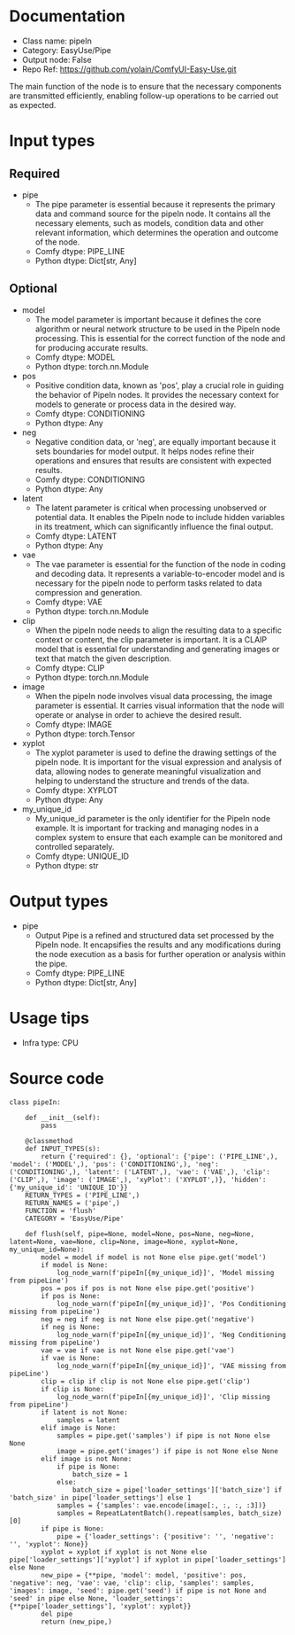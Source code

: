 # Documentation
- Class name: pipeIn
- Category: EasyUse/Pipe
- Output node: False
- Repo Ref: https://github.com/yolain/ComfyUI-Easy-Use.git

The main function of the node is to ensure that the necessary components are transmitted efficiently, enabling follow-up operations to be carried out as expected.

# Input types
## Required
- pipe
    - The pipe parameter is essential because it represents the primary data and command source for the pipeIn node. It contains all the necessary elements, such as models, condition data and other relevant information, which determines the operation and outcome of the node.
    - Comfy dtype: PIPE_LINE
    - Python dtype: Dict[str, Any]
## Optional
- model
    - The model parameter is important because it defines the core algorithm or neural network structure to be used in the PipeIn node processing. This is essential for the correct function of the node and for producing accurate results.
    - Comfy dtype: MODEL
    - Python dtype: torch.nn.Module
- pos
    - Positive condition data, known as 'pos', play a crucial role in guiding the behavior of PipeIn nodes. It provides the necessary context for models to generate or process data in the desired way.
    - Comfy dtype: CONDITIONING
    - Python dtype: Any
- neg
    - Negative condition data, or 'neg', are equally important because it sets boundaries for model output. It helps nodes refine their operations and ensures that results are consistent with expected results.
    - Comfy dtype: CONDITIONING
    - Python dtype: Any
- latent
    - The latent parameter is critical when processing unobserved or potential data. It enables the PipeIn node to include hidden variables in its treatment, which can significantly influence the final output.
    - Comfy dtype: LATENT
    - Python dtype: Any
- vae
    - The vae parameter is essential for the function of the node in coding and decoding data. It represents a variable-to-encoder model and is necessary for the pipeIn node to perform tasks related to data compression and generation.
    - Comfy dtype: VAE
    - Python dtype: torch.nn.Module
- clip
    - When the pipeIn node needs to align the resulting data to a specific context or content, the clip parameter is important. It is a CLAIP model that is essential for understanding and generating images or text that match the given description.
    - Comfy dtype: CLIP
    - Python dtype: torch.nn.Module
- image
    - When the pipeIn node involves visual data processing, the image parameter is essential. It carries visual information that the node will operate or analyse in order to achieve the desired result.
    - Comfy dtype: IMAGE
    - Python dtype: torch.Tensor
- xyplot
    - The xyplot parameter is used to define the drawing settings of the pipeIn node. It is important for the visual expression and analysis of data, allowing nodes to generate meaningful visualization and helping to understand the structure and trends of the data.
    - Comfy dtype: XYPLOT
    - Python dtype: Any
- my_unique_id
    - My_unique_id parameter is the only identifier for the PipeIn node example. It is important for tracking and managing nodes in a complex system to ensure that each example can be monitored and controlled separately.
    - Comfy dtype: UNIQUE_ID
    - Python dtype: str

# Output types
- pipe
    - Output Pipe is a refined and structured data set processed by the PipeIn node. It encapsifies the results and any modifications during the node execution as a basis for further operation or analysis within the pipe.
    - Comfy dtype: PIPE_LINE
    - Python dtype: Dict[str, Any]

# Usage tips
- Infra type: CPU

# Source code
```
class pipeIn:

    def __init__(self):
        pass

    @classmethod
    def INPUT_TYPES(s):
        return {'required': {}, 'optional': {'pipe': ('PIPE_LINE',), 'model': ('MODEL',), 'pos': ('CONDITIONING',), 'neg': ('CONDITIONING',), 'latent': ('LATENT',), 'vae': ('VAE',), 'clip': ('CLIP',), 'image': ('IMAGE',), 'xyPlot': ('XYPLOT',)}, 'hidden': {'my_unique_id': 'UNIQUE_ID'}}
    RETURN_TYPES = ('PIPE_LINE',)
    RETURN_NAMES = ('pipe',)
    FUNCTION = 'flush'
    CATEGORY = 'EasyUse/Pipe'

    def flush(self, pipe=None, model=None, pos=None, neg=None, latent=None, vae=None, clip=None, image=None, xyplot=None, my_unique_id=None):
        model = model if model is not None else pipe.get('model')
        if model is None:
            log_node_warn(f'pipeIn[{my_unique_id}]', 'Model missing from pipeLine')
        pos = pos if pos is not None else pipe.get('positive')
        if pos is None:
            log_node_warn(f'pipeIn[{my_unique_id}]', 'Pos Conditioning missing from pipeLine')
        neg = neg if neg is not None else pipe.get('negative')
        if neg is None:
            log_node_warn(f'pipeIn[{my_unique_id}]', 'Neg Conditioning missing from pipeLine')
        vae = vae if vae is not None else pipe.get('vae')
        if vae is None:
            log_node_warn(f'pipeIn[{my_unique_id}]', 'VAE missing from pipeLine')
        clip = clip if clip is not None else pipe.get('clip')
        if clip is None:
            log_node_warn(f'pipeIn[{my_unique_id}]', 'Clip missing from pipeLine')
        if latent is not None:
            samples = latent
        elif image is None:
            samples = pipe.get('samples') if pipe is not None else None
            image = pipe.get('images') if pipe is not None else None
        elif image is not None:
            if pipe is None:
                batch_size = 1
            else:
                batch_size = pipe['loader_settings']['batch_size'] if 'batch_size' in pipe['loader_settings'] else 1
            samples = {'samples': vae.encode(image[:, :, :, :3])}
            samples = RepeatLatentBatch().repeat(samples, batch_size)[0]
        if pipe is None:
            pipe = {'loader_settings': {'positive': '', 'negative': '', 'xyplot': None}}
        xyplot = xyplot if xyplot is not None else pipe['loader_settings']['xyplot'] if xyplot in pipe['loader_settings'] else None
        new_pipe = {**pipe, 'model': model, 'positive': pos, 'negative': neg, 'vae': vae, 'clip': clip, 'samples': samples, 'images': image, 'seed': pipe.get('seed') if pipe is not None and 'seed' in pipe else None, 'loader_settings': {**pipe['loader_settings'], 'xyplot': xyplot}}
        del pipe
        return (new_pipe,)
```